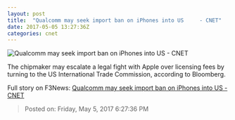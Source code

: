 ```yaml
---
layout: post
title:  "Qualcomm may seek import ban on iPhones into US     - CNET"
date: 2017-05-05 13:27:36Z
categories: cnet
---
```


![Qualcomm may seek import ban on iPhones into US     - CNET](https://cnet1.cbsistatic.com/img/adxz0UBudgLygGcS7vtWvxymOM8=/670x503/2017/02/03/3c3d4481-04ad-466b-ba74-494758d4e819/090716-apple-iphone-7-plus-iphone-7-6984.jpg)

The chipmaker may escalate a legal fight with Apple over licensing fees by turning to the US International Trade Commission, according to Bloomberg.


Full story on F3News: [Qualcomm may seek import ban on iPhones into US     - CNET](http://www.f3nws.com/n/UjFynD)

> Posted on: Friday, May 5, 2017 6:27:36 PM
